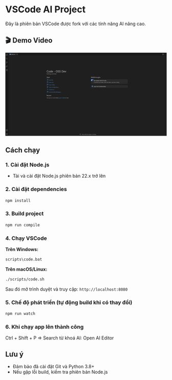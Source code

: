 # VSCode AI Project

Đây là phiên bản VSCode được fork với các tính năng AI nâng cao.

## 🎬 Demo Video

![Demo](demo.gif)


## Cách chạy

### 1. Cài đặt Node.js
- Tải và cài đặt Node.js phiên bản 22.x trở lên

### 2. Cài đặt dependencies
```bash
npm install
```

### 3. Build project
```bash
npm run compile
```

### 4. Chạy VSCode

**Trên Windows:**
```bash
scripts\code.bat
```

**Trên macOS/Linux:**
```bash
./scripts/code.sh
```
Sau đó mở trình duyệt và truy cập: `http://localhost:8080`

### 5. Chế độ phát triển (tự động build khi có thay đổi)
```bash
npm run watch
```
### 6. Khi chạy app lên thành công
Ctrl + Shift + P => Search từ khoá AI: Open AI Editor

## Lưu ý
- Đảm bảo đã cài đặt Git và Python 3.8+
- Nếu gặp lỗi build, kiểm tra phiên bản Node.js
